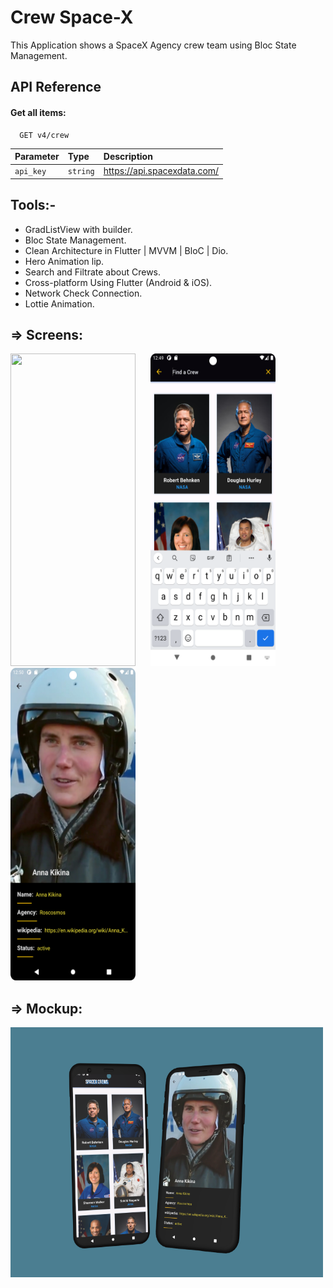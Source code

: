 
# Crew Space-X 

This Application shows a SpaceX Agency crew team using Bloc State Management.


## API Reference

#### Get all items:

```HTTP
  GET v4/crew
```

| Parameter | Type     | Description                |
| :-------- | :------- | :------------------------- |
| `api_key` | `string` |https://api.spacexdata.com/ |




## Tools:- 

- GradListView with builder.
- Bloc State Management.
- Clean Architecture in Flutter | MVVM | BloC | Dio.
- Hero Animation lip.
- Search and Filtrate about Crews.
- Cross-platform Using Flutter (Android & iOS).
- Network Check Connection.
- Lottie Animation.

## => Screens:

  <img src="screenshot_2.png" width="200" height="500">   &nbsp;&nbsp;&nbsp;&nbsp;     <img src="search.png" width="200" height="500">  &nbsp;&nbsp;&nbsp;&nbsp;    <img src="details.png" width="200" height="500">   
 
## => Mockup:

<img src="Capture.PNG" width="500" height="400">
